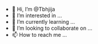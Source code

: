 - 👋 Hi, I’m @Tbhjija
- 👀 I’m interested in ...
- 🌱 I’m currently learning ...
- 💞️ I’m looking to collaborate on ...
- 📫 How to reach me ...

<!---
Tbhjija/Tbhjija is a ✨ special ✨ repository because its `README.md` (this file) appears on your GitHub profile.
You can click the Preview link to take a look at your changes.
--->
